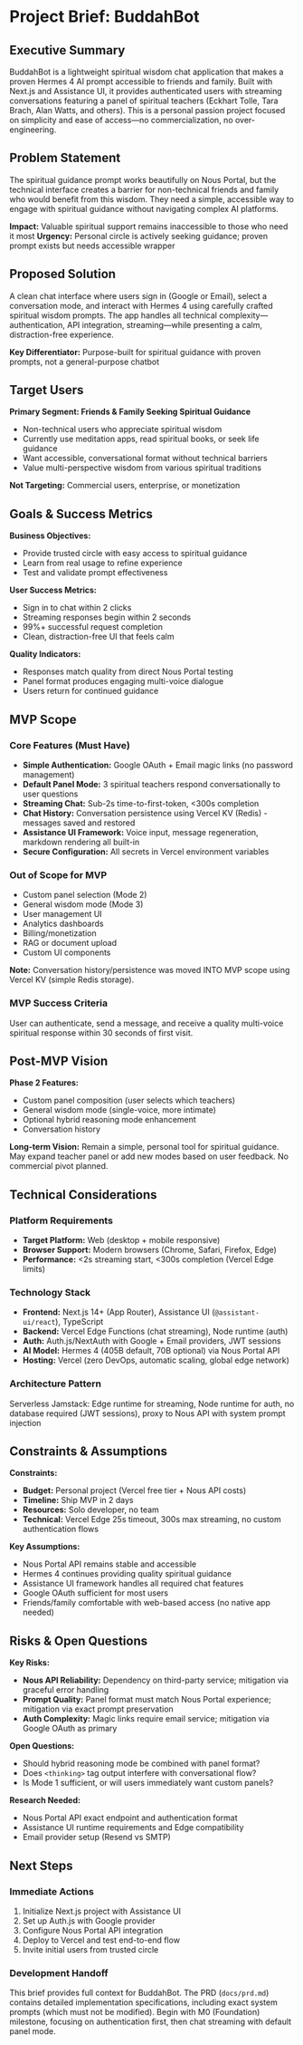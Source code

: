 # Project Brief: BuddahBot

## Executive Summary

BuddahBot is a lightweight spiritual wisdom chat application that makes a proven Hermes 4 AI prompt accessible to friends and family. Built with Next.js and Assistance UI, it provides authenticated users with streaming conversations featuring a panel of spiritual teachers (Eckhart Tolle, Tara Brach, Alan Watts, and others). This is a personal passion project focused on simplicity and ease of access—no commercialization, no over-engineering.

## Problem Statement

The spiritual guidance prompt works beautifully on Nous Portal, but the technical interface creates a barrier for non-technical friends and family who would benefit from this wisdom. They need a simple, accessible way to engage with spiritual guidance without navigating complex AI platforms.

**Impact:** Valuable spiritual support remains inaccessible to those who need it most
**Urgency:** Personal circle is actively seeking guidance; proven prompt exists but needs accessible wrapper

## Proposed Solution

A clean chat interface where users sign in (Google or Email), select a conversation mode, and interact with Hermes 4 using carefully crafted spiritual wisdom prompts. The app handles all technical complexity—authentication, API integration, streaming—while presenting a calm, distraction-free experience.

**Key Differentiator:** Purpose-built for spiritual guidance with proven prompts, not a general-purpose chatbot

## Target Users

**Primary Segment: Friends & Family Seeking Spiritual Guidance**
- Non-technical users who appreciate spiritual wisdom
- Currently use meditation apps, read spiritual books, or seek life guidance
- Want accessible, conversational format without technical barriers
- Value multi-perspective wisdom from various spiritual traditions

**Not Targeting:** Commercial users, enterprise, or monetization

## Goals & Success Metrics

**Business Objectives:**
- Provide trusted circle with easy access to spiritual guidance
- Learn from real usage to refine experience
- Test and validate prompt effectiveness

**User Success Metrics:**
- Sign in to chat within 2 clicks
- Streaming responses begin within 2 seconds
- 99%+ successful request completion
- Clean, distraction-free UI that feels calm

**Quality Indicators:**
- Responses match quality from direct Nous Portal testing
- Panel format produces engaging multi-voice dialogue
- Users return for continued guidance

## MVP Scope

### Core Features (Must Have)
- **Simple Authentication:** Google OAuth + Email magic links (no password management)
- **Default Panel Mode:** 3 spiritual teachers respond conversationally to user questions
- **Streaming Chat:** Sub-2s time-to-first-token, <300s completion
- **Chat History:** Conversation persistence using Vercel KV (Redis) - messages saved and restored
- **Assistance UI Framework:** Voice input, message regeneration, markdown rendering all built-in
- **Secure Configuration:** All secrets in Vercel environment variables

### Out of Scope for MVP
- Custom panel selection (Mode 2)
- General wisdom mode (Mode 3)
- User management UI
- Analytics dashboards
- Billing/monetization
- RAG or document upload
- Custom UI components

**Note:** Conversation history/persistence was moved INTO MVP scope using Vercel KV (simple Redis storage).

### MVP Success Criteria
User can authenticate, send a message, and receive a quality multi-voice spiritual response within 30 seconds of first visit.

## Post-MVP Vision

**Phase 2 Features:**
- Custom panel composition (user selects which teachers)
- General wisdom mode (single-voice, more intimate)
- Optional hybrid reasoning mode enhancement
- Conversation history

**Long-term Vision:**
Remain a simple, personal tool for spiritual guidance. May expand teacher panel or add new modes based on user feedback. No commercial pivot planned.

## Technical Considerations

### Platform Requirements
- **Target Platform:** Web (desktop + mobile responsive)
- **Browser Support:** Modern browsers (Chrome, Safari, Firefox, Edge)
- **Performance:** <2s streaming start, <300s completion (Vercel Edge limits)

### Technology Stack
- **Frontend:** Next.js 14+ (App Router), Assistance UI (`@assistant-ui/react`), TypeScript
- **Backend:** Vercel Edge Functions (chat streaming), Node runtime (auth)
- **Auth:** Auth.js/NextAuth with Google + Email providers, JWT sessions
- **AI Model:** Hermes 4 (405B default, 70B optional) via Nous Portal API
- **Hosting:** Vercel (zero DevOps, automatic scaling, global edge network)

### Architecture Pattern
Serverless Jamstack: Edge runtime for streaming, Node runtime for auth, no database required (JWT sessions), proxy to Nous API with system prompt injection

## Constraints & Assumptions

**Constraints:**
- **Budget:** Personal project (Vercel free tier + Nous API costs)
- **Timeline:** Ship MVP in 2 days
- **Resources:** Solo developer, no team
- **Technical:** Vercel Edge 25s timeout, 300s max streaming, no custom authentication flows

**Key Assumptions:**
- Nous Portal API remains stable and accessible
- Hermes 4 continues providing quality spiritual guidance
- Assistance UI framework handles all required chat features
- Google OAuth sufficient for most users
- Friends/family comfortable with web-based access (no native app needed)

## Risks & Open Questions

**Key Risks:**
- **Nous API Reliability:** Dependency on third-party service; mitigation via graceful error handling
- **Prompt Quality:** Panel format must match Nous Portal experience; mitigation via exact prompt preservation
- **Auth Complexity:** Magic links require email service; mitigation via Google OAuth as primary

**Open Questions:**
- Should hybrid reasoning mode be combined with panel format?
- Does `<thinking>` tag output interfere with conversational flow?
- Is Mode 1 sufficient, or will users immediately want custom panels?

**Research Needed:**
- Nous Portal API exact endpoint and authentication format
- Assistance UI runtime requirements and Edge compatibility
- Email provider setup (Resend vs SMTP)

## Next Steps

### Immediate Actions
1. Initialize Next.js project with Assistance UI
2. Set up Auth.js with Google provider
3. Configure Nous Portal API integration
4. Deploy to Vercel and test end-to-end flow
5. Invite initial users from trusted circle

### Development Handoff
This brief provides full context for BuddahBot. The PRD (`docs/prd.md`) contains detailed implementation specifications, including exact system prompts (which must not be modified). Begin with M0 (Foundation) milestone, focusing on authentication first, then chat streaming with default panel mode.
